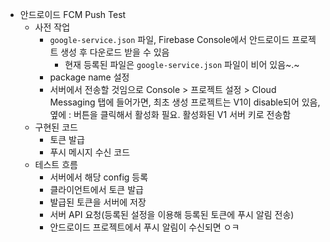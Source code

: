 - 안드로이드 FCM Push Test
  - 사전 작업
    - `google-service.json` 파일, Firebase Console에서 안드로이드 프로젝트 생성 후 다운로드 받을 수 있음
      - 현재 등록된 파일은 `google-service.json` 파일이 비어 있음~.~ 
    - package name 설정
    - 서버에서 전송할 것임으로 Console > 프로젝트 설정 > Cloud Messaging 탭에 들어가면, 최초 생성 프로젝트는 V1이 disable되어 있음, 옆에 : 버튼을 클릭해서 활성화 필요. 활성화된 V1 서버 키로 전송함
  - 구현된 코드
    - 토큰 발급
    - 푸시 메시지 수신 코드
  - 테스트 흐름
    - 서버에서 해당 config 등록
    - 클라이언트에서 토큰 발급
    - 발급된 토큰을 서버에 저장
    - 서버 API 요청(등록된 설정을 이용해 등록된 토큰에 푸시 알림 전송)
    - 안드로이드 프로젝트에서 푸시 알림이 수신되면 ㅇㅋ
